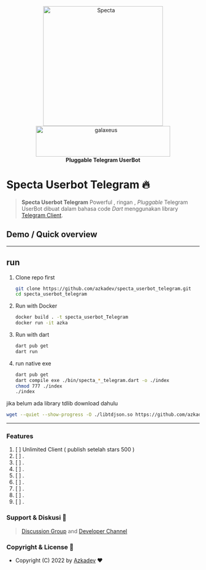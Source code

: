 <p align="center">
    <a href="https://github.com/azkadev">
        <img src="https://telegra.ph/file/e90bdeab8390b8c0d9df2.png" alt="Specta"
            width="312"
            height="312">
    </a>
    <br>
    <a href="https://youtube.com/c/galaxeus">
        <img
            src="https://raw.githubusercontent.com/azkadev/azkadev/main/assets/images/powered_galaxeus.png"
            alt="galaxeus"
            width="350"
            height="80"
        >
    </a>
    <br>
    <b>Pluggable Telegram UserBot</b>
    <br>
</p>
 

# Specta Userbot Telegram 🔥

> **Specta Userbot Telegram** Powerful , ringan , _Pluggable_ Telegram UserBot dibuat dalam bahasa code _Dart_ menggunakan library [Telegram Client](https://github.com/azkadev/telegram_client).

## Demo / Quick overview

---
## run

1. Clone repo first
   ```bash
   git clone https://github.com/azkadev/specta_userbot_telegram.git
   cd specta_userbot_telegram
   ```

2. Run with Docker
   ```bash
   docker build . -t specta_userbot_Telegram
   docker run -it azka
   ```
3. Run with dart
   ```bash
   dart pub get
   dart run
   ```

4. run native exe
    ```bash
    dart pub get
    dart compile exe ./bin/specta_*_telegram.dart -o ./index
    chmod 777 ./index
    ./index
    ```

jika belum ada library tdlib download dahulu
```bash
wget --quiet --show-progress -O ./libtdjson.so https://github.com/azkadev/telegram_client/releases/download/v2022.09.01.12.01.27/libtdjson.so.1.8.5
```
---

### Features

1. [ ] Unlimited Client ( publish setelah stars 500 )
2. [ ] .
3. [ ] .
4. [ ] .
5. [ ] .
6. [ ] .
7. [ ] .
8. [ ] .
9. [ ] .

### Support & Diskusi 👥

> [Discussion Group](https://t.me/developer_base_ground) and [Developer Channel](https://t.me/azkadev)

### Copyright & License 👮

* Copyright (C) 2022 by [Azkadev](https://github.com/azkadev) ❤️️